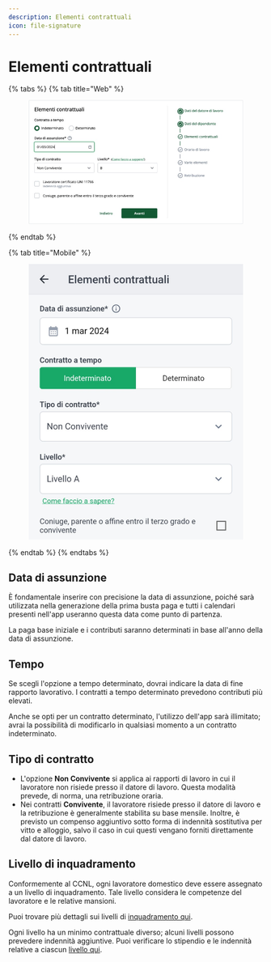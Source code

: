 ```yaml
---
description: Elementi contrattuali
icon: file-signature
---
```


# Elementi contrattuali

{% tabs %}
{% tab title="Web" %}
<figure><img src="../../.gitbook/assets/image (26).png" alt=""><figcaption></figcaption></figure>
{% endtab %}

{% tab title="Mobile" %}
<figure><img src="../../.gitbook/assets/image (27).png" alt=""><figcaption></figcaption></figure>
{% endtab %}
{% endtabs %}

## Data di assunzione​ <a href="#data-di-assunzione" id="data-di-assunzione"></a>

È fondamentale inserire con precisione la data di assunzione, poiché sarà utilizzata nella generazione della prima busta paga e tutti i calendari presenti nell'app useranno questa data come punto di partenza.

La paga base iniziale e i contributi saranno determinati in base all'anno della data di assunzione.

## Tempo

Se scegli l'opzione a tempo determinato, dovrai indicare la data di fine rapporto lavorativo. I contratti a tempo determinato prevedono contributi più elevati.

Anche se opti per un contratto determinato, l'utilizzo dell'app sarà illimitato; avrai la possibilità di modificarlo in qualsiasi momento a un contratto indeterminato.

## Tipo di contratto

* L'opzione **Non Convivente** si applica ai rapporti di lavoro in cui il lavoratore non risiede presso il datore di lavoro. Questa modalità prevede, di norma, una retribuzione oraria.
* Nei contratti **Convivente**, il lavoratore risiede presso il datore di lavoro e la retribuzione è generalmente stabilita su base mensile. Inoltre, è previsto un compenso aggiuntivo sotto forma di indennità sostitutiva per vitto e alloggio, salvo il caso in cui questi vengano forniti direttamente dal datore di lavoro.

## Livello di inquadramento[​](https://manuale.doemploy.app/configurazione-lavoratore/elementi-contrattuali#livello-di-inquadramento) <a href="#livello-di-inquadramento" id="livello-di-inquadramento"></a>

Conformemente al CCNL, ogni lavoratore domestico deve essere assegnato a un livello di inquadramento. Tale livello considera le competenze del lavoratore e le relative mansioni.

Puoi trovare più dettagli sui livelli di [inquadramento qui](https://doemploy.app/it/blog/livelli-di-inquadramento-colf-badanti-babysitter).

Ogni livello ha un minimo contrattuale diverso; alcuni livelli possono prevedere indennità aggiuntive. Puoi verificare lo stipendio e le indennità relative a ciascun [livello qui](https://doemploy.app/it/tabelle-retributive).
